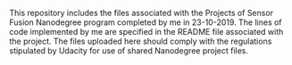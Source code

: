 This repository includes the files associated with the Projects of Sensor Fusion Nanodegree program completed by me in 23-10-2019.
The lines of code implemented by me are specified in the README file associated with the project.
The files uploaded here should comply with the regulations stipulated by Udacity for use of shared Nanodegree project files.
